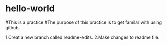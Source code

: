 # hello-world
#This is a practice
#The purpose of this practice is to get familar with using github. 

1.Creat a new branch called readme-edits.
2.Make changes to readme file.
